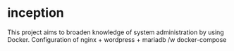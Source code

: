 # inception
This project aims to broaden knowledge of system administration by using Docker. Configuration of nginx + wordpress + mariadb /w docker-compose
